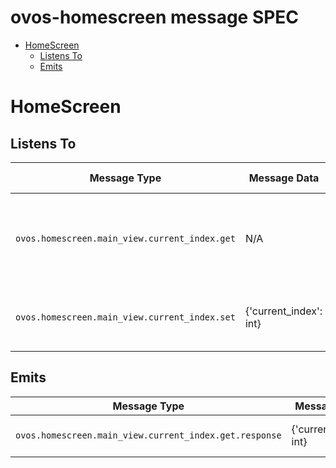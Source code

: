 # ovos-homescreen message SPEC


- [HomeScreen](#homescreen)
  * [Listens To](#listens-to)
  * [Emits](#emits)

# HomeScreen

## Listens To
| Message Type                 | Message Data                                                  | Description                                         | Response Type(s)              | handled by                    |
|------------------------------|---------------------------------------------------------------|-----------------------------------------------------|-------------------------------|-------------------------------|
| `ovos.homescreen.main_view.current_index.get`              | N/A                                                           | Responds with the index of the current page selected in the display | `ovos.homescreen.main_view.current_index.get.response`      | idle.qml     |
| `ovos.homescreen.main_view.current_index.set`              | {'current_index': int}                                                         | Sets the index of the current page  in the display | `ovos.homescreen.main_view.current_index.get.response`      | idle.qml     |


## Emits
| Message Type                  | Message Data                                                                                          | Description                                                 | In Response To               |
|-------------------------------|-------------------------------------------------------------------------------------------------------|-------------------------------------------------------------|------------------------------|
| `ovos.homescreen.main_view.current_index.get.response`      | {'current_index': int} | Responds to ovos.homescreen.main_view.current_index.get with the index of current page.             | `ovos.homescreen.main_view.current_index.get.responsey`              |
